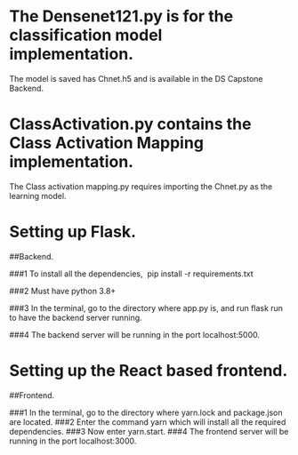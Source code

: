 # The Densenet121.py is for the classification model implementation.

The model is saved has Chnet.h5 and is available in the DS Capstone Backend.

# ClassActivation.py contains the Class Activation Mapping implementation.

The Class activation mapping.py requires importing the Chnet.py as the learning model.

# Setting up Flask.

##Backend.

###1	To install all the dependencies,  pip install -r requirements.txt

###2	Must have python 3.8+

###3	In the terminal, go to the directory where app.py is, and run flask run to have the backend server running.

###4	The backend server will be running in the port localhost:5000.



# Setting up the React based frontend.

##Frontend.

###1 In the terminal, go to the directory where yarn.lock and package.json are located. 
###2 Enter the command yarn which will install all the required dependencies.
###3 Now enter yarn.start.
###4 The frontend server will be running in the port localhost:3000.
